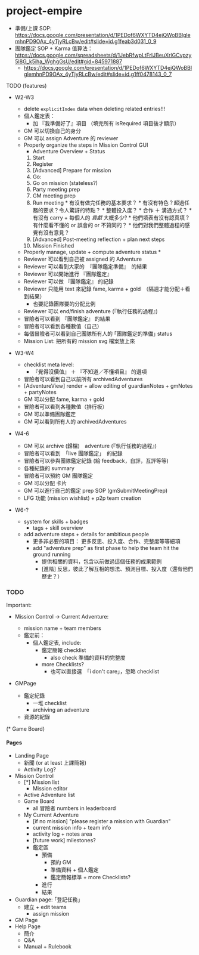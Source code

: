 # project-empire


* 準備/上課 SOP: https://docs.google.com/presentation/d/1PEDof6WXYTD4ejQWoBBlglemhnPD9OAx_4yTjyRLcBw/edit#slide=id.g1feab3d031_0_9
* 團隊鑑定 SOP + Karma 值算法： https://docs.google.com/spreadsheets/d/1JebRfwpLtFrlJBeuXrlGCvpzy5l8G_k5iha_WghgGsU/edit#gid=845971887
  * https://docs.google.com/presentation/d/1PEDof6WXYTD4ejQWoBBlglemhnPD9OAx_4yTjyRLcBw/edit#slide=id.g1ff0478143_0_7

TODO (features)

* W2-W3
  * delete `explicitIndex` data when deleting related entries!!!
  * 個人鑑定表：
    * 加 『我準備好了』項目 （填完所有 isRequired 項目後才顯示）
  * GM 可以切換自己的身分
  * GM 可以 assign Adventure 的 reviewer
  * Properly organize the steps in Mission Control GUI
    * Adventure Overview + Status
    1. Start
      1. Register
      1. [Advanced] Prepare for mission
    1. Go:
      1. Go on mission (stateless?)
      1. Party meeting prep
      1. GM meeting prep
      1. Run meeting
        * 有沒有做完任務的基本要求？
        * 有沒有特色？超過任務的要求？令人驚訝的特點？
        * 整體投入度？
        * 合作 ＋ 溝通方式？
        * 有沒有 carry + 每個人的 *貢獻* 大概多少?
        * 他們填表有沒有認真填？有什麼看不懂的 or 誤會的 or 不贊同的？
        * 他們對我們整體過程的感覺有沒有意見？
      1. [Advanced] Post-meeting reflection + plan next steps
    1. Mission Finished
  * Properly manage, update + compute adventure status
    * 
  * Reviewer 可以看到自己被 assigned 的 Adventure
  * Reviewer 可以看到大家的　『團隊鑑定準備』　的結果
  * Reviewer 可以開始進行 『團隊鑑定』
  * Reviewer 可以做 『團隊鑑定』 的紀錄
  * Reviewer 只能用 text 來紀錄 fame, karma + gold　（隔週才能分配＋看到結果）
    * 也要記錄團隊要的分配比例
  * Reviewer 可以 end/finish adventure (『執行任務的過程』)
  * 冒險者可以看到 『團隊鑑定』 的結果
  * 冒險者可以看到各種數值（自己）
  * 每個冒險者可以看到自己團隊所有人的 ｢團隊鑑定的準備｣ status
  * Mission List: 把所有的 mission svg 檔案放上來

* W3-W4
  * checklist meta level: 
    * 『覺得沒價值』 ＋  『不知道／不懂項目』 的選項
  * 冒險者可以看到自己以前所有 archivedAdventures
  * [AdventureView] render + allow editing of guardianNotes + gmNotes + partyNotes
  * GM 可以分配 fame, karma + gold
  * 冒險者可以看到各種數值（排行板）
  * GM 可以準備團隊鑑定
  * GM 可以看到所有人的 archivedAdventures

* W4-6
  * GM 可以 archive (歸檔)　adventure (『執行任務的過程』)
  * 冒險者可以看到　｢live 團隊鑑定｣　的紀錄
  * 冒險者可以參與團隊鑑定紀錄 (給 feedback，自評，互評等等)
  * 各種紀錄的 summary
  * 冒險者可以預約 GM 團隊鑑定
  * GM 可以分配 卡片
  * GM 可以進行自己的鑑定 prep SOP (gmSubmitMeetingPrep)
  * LFG 功能 (mission wishlist) + p2p team creation

* W6-?
  * system for skills + badges
    * tags + skill overview
  * add adventure steps + details for ambitious people
    * 更多非必要的項目： 更多反思、投入度、合作、完整度等等細項
    * add "adventure prep" as first phase to help the team hit the ground running
      * 提供相關的資料，包含以前做過這個任務的成果範例
      * [進階] 反思，彼此了解互相的想法、預測目標、投入度（還有他們歷史？）


### TODO

Important:

* Mission Control -> Current Adventure:
  * mission name + team members
  * 鑑定前：
    * 個人鑑定表, include:
      * 鑑定簡報 checklist
        * also check 準備的資料的完整度
      * more Checklists?
        * 也可以直接選　｢i don't care｣，忽略 checklist

* GMPage
  * 鑑定紀錄
    * 一堆 checklist
    * archiving an adventure
  * 資源的紀錄

(* Game Board)

#### Pages

* Landing Page
  * 新聞 (or at least 上課簡報)
  * Activity Log?
* Mission Control
  * [*] Mission list
    * Mission editor
  * Active Adventure list
  * Game Board
    * all 冒險者 numbers in leaderboard
  * My Current Adventure
    * [if no mission] "please register a mission with Guardian"
    * current mission info + team info
    * activity log + notes area
    * [future work] milestones?
    * 鑑定區
      * 預備
        * 預約 GM
        * 準備資料 + 個人鑑定
        * 鑑定簡報標準 + more Checklists?
      * 進行
      * 結果
* Guardian page: ｢登記任務｣
  * 建立 + edit teams
    * assign mission
* GM Page
* Help Page
  * 簡介
  * Q&A
  * Manual + Rulebook